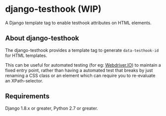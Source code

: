 # django-testhook (WIP)
A Django template tag to enable testhook attributes on HTML elements.

## About django-testhook

The django-testhook provides a template tag to generate `data-testhook-id` for HTML templates.

This can be useful for automated testing (for eg: [Webdriver.IO](http://www.webdriver.io)) to maintain a fixed entry point, rather than having a automated test that breaks by just renaming a CSS class or an element which can require you to re-evaluate an XPath-selector.

## Requirements

Django 1.8.x or greater, Python 2.7 or greater.

